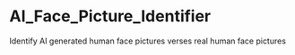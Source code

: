 # AI_Face_Picture_Identifier
Identify AI generated human face pictures verses real human face pictures
